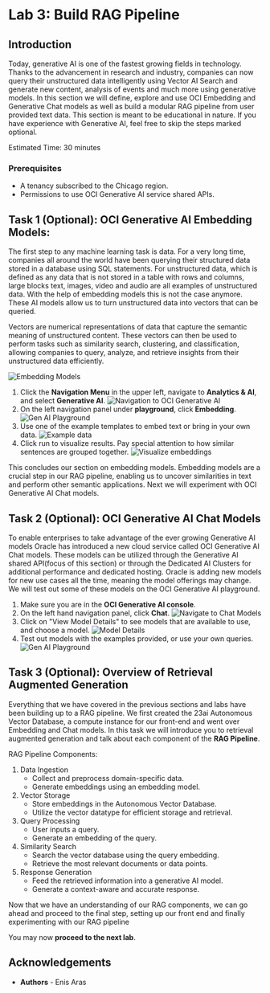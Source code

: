 # Lab 3: Build RAG Pipeline

## Introduction
Today, generative AI is one of the fastest growing fields in technology. Thanks to the advancement in research and industry, companies can now query their unstructured data intelligently using Vector AI Search and generate new content, analysis of events and much more using generative models. In this section we will define, explore and use OCI Embedding and Generative Chat models as well as build a modular RAG pipeline from user provided text data. This section is meant to be educational in nature. If you have experience with Generative AI, feel free to skip the steps marked optional.

Estimated Time: 30 minutes

### Prerequisites

* A tenancy subscribed to the Chicago region.
* Permissions to use OCI Generative AI service shared APIs.

## Task 1 (Optional): OCI Generative AI Embedding Models:

The first step to any machine learning task is data. For a very long time, companies all around the world have been querying their structured data stored in a database using SQL statements. For unstructured data, which is defined as any data that is not stored in a table with rows and columns, large blocks text, images, video and audio are all examples of unstructured data. With the help of embedding models this is not the case anymore. These AI models allow us to turn unstructured data into vectors that can be queried.

Vectors are numerical representations of data that capture the semantic meaning of unstructured content. These vectors can then be used to perform tasks such as similarity search, clustering, and classification, allowing companies to query, analyze, and retrieve insights from their unstructured data efficiently.

![Embedding Models](images/basic_transform.png)

1. Click the **Navigation Menu** in the upper left, navigate to **Analytics & AI**, and select **Generative AI**.
    ![Navigation to OCI Generative AI](images/navigation_menu_ai.png  )
2. On the left navigation panel under **playground**, click **Embedding**.
    ![Gen AI Playground](images/embedding_left_side.png)
3. Use one of the example templates to embed text or bring in your own data.
    ![Example data](images/embedding_example.png)
4. Click run to visualize results. Pay special attention to how similar sentences are grouped together.
    ![Visualize embeddings](images/embedding_graph.png)

This concludes our section on embedding models. Embedding models are a crucial step in our RAG pipeline, enabling us to uncover similarities in text and perform other semantic applications. Next we will experiment with OCI Generative AI Chat models.

## Task 2 (Optional): OCI Generative AI Chat Models

To enable enterprises to take advantage of the ever growing Generative AI models Oracle has introduced a new cloud service called OCI Generative AI Chat models. These models can be utilized through the Generative AI shared API(focus of this section) or through the Dedicated AI Clusters for additional performance and dedicated hosting. Oracle is adding new models for new use cases all the time, meaning the model offerings may change. We will test out some of these models on the OCI Generative AI playground.

1. Make sure you are in the **OCI Generative AI console**.
2. On the left hand navigation panel, click **Chat**.
    ![Navigate to Chat Models](images/Chat_left_side.png)
3. Click on "View Model Details" to see models that are available to use, and choose a model.
    ![Model Details](images/model_details.png)
4. Test out models with the examples provided, or use your own queries.
    ![Gen AI Playground](images/chat_example.png)

## Task 3 (Optional): Overview of Retrieval Augmented Generation

Everything that we have covered in the previous sections and labs have been building up to a RAG pipeline. We first created the 23ai Autonomous Vector Database, a compute instance for our front-end and went over Embedding and Chat models. In this task we will introduce you to retrieval augmented generation and talk about each component of the **RAG Pipeline**. 

RAG Pipeline Components:

1.	Data Ingestion
	* Collect and preprocess domain-specific data.
	* Generate embeddings using an embedding model.
2.	Vector Storage
	* Store embeddings in the Autonomous Vector Database.
	* Utilize the vector datatype for efficient storage and retrieval.
3.	Query Processing
    * User inputs a query.
	* Generate an embedding of the query.
4.	Similarity Search
	* Search the vector database using the query embedding.
	* Retrieve the most relevant documents or data points.
5.	Response Generation
    * Feed the retrieved information into a generative AI model.
	* Generate a context-aware and accurate response.

Now that we have an understanding of our RAG components, we can go ahead and proceed to the final step, setting up our front end and finally experimenting with our RAG pipeline

You may now **proceed to the next lab**.

## **Acknowledgements**

* **Authors** - Enis Aras